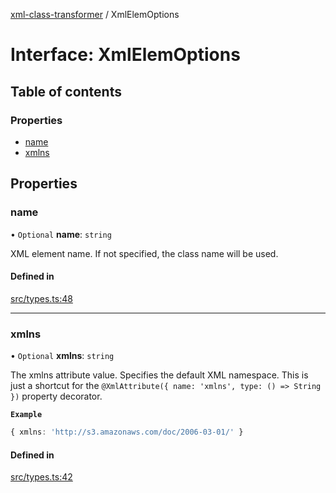 [xml-class-transformer](../README.md) / XmlElemOptions

# Interface: XmlElemOptions

## Table of contents

### Properties

- [name](XmlElemOptions.md#name)
- [xmlns](XmlElemOptions.md#xmlns)

## Properties

### name

• `Optional` **name**: `string`

XML element name.
If not specified, the class name will be used.

#### Defined in

[src/types.ts:48](https://github.com/Edgar-P-yan/xml-class-transformer/blob/7aaf245/src/types.ts#L48)

___

### xmlns

• `Optional` **xmlns**: `string`

The xmlns attribute value. Specifies the default XML namespace.
This is just a shortcut for the `@XmlAttribute({ name: 'xmlns', type: () => String })` property decorator.

**`Example`**

```ts
{ xmlns: 'http://s3.amazonaws.com/doc/2006-03-01/' }
```

#### Defined in

[src/types.ts:42](https://github.com/Edgar-P-yan/xml-class-transformer/blob/7aaf245/src/types.ts#L42)
